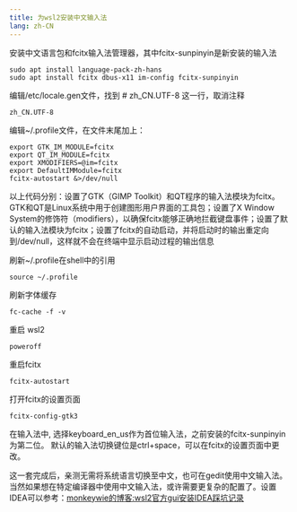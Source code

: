 ```yaml
---
title: 为wsl2安装中文输入法
lang: zh-CN
---
```


安装中文语言包和fcitx输入法管理器，其中fcitx-sunpinyin是新安装的输入法
```
sudo apt install language-pack-zh-hans
sudo apt install fcitx dbus-x11 im-config fcitx-sunpinyin
```

编辑/etc/locale.gen文件，找到 # zh_CN.UTF-8 这一行，取消注释
```
zh_CN.UTF-8
```

编辑~/.profile文件，在文件末尾加上：
```
export GTK_IM_MODULE=fcitx
export QT_IM_MODULE=fcitx
export XMODIFIERS=@im=fcitx
export DefaultIMModule=fcitx
fcitx-autostart &>/dev/null
```
以上代码分别：设置了GTK（GIMP Toolkit）和QT程序的输入法模块为fcitx。GTK和QT是Linux系统中用于创建图形用户界面的工具包；设置了X Window System的修饰符（modifiers），以确保fcitx能够正确地拦截键盘事件；设置了默认的输入法模块为fcitx；设置了fcitx的自动启动，并将启动时的输出重定向到/dev/null，这样就不会在终端中显示启动过程的输出信息

刷新~/.profile在shell中的引用
```
source ~/.profile
```

刷新字体缓存
```
fc-cache -f -v
```
重启 wsl2
```
poweroff
```
重启fcitx
```
fcitx-autostart
```

打开fcitx的设置页面
```
fcitx-config-gtk3
```
在输入法中, 选择keyboard_en_us作为首位输入法，之前安装的fcitx-sunpinyin为第二位。
默认的输入法切换键位是ctrl+space，可以在fcitx的设置页面中更改。

这一套完成后，亲测无需将系统语言切换至中文，也可在gedit使用中文输入法。当然如果想在特定编译器中使用中文输入法，或许需要更复杂的配置了。设置IDEA可以参考：[monkeywie的博客:wsl2官方gui安装IDEA踩坑记录](https://monkeywie.cn/2021/09/26/wsl2-gui-idea-config)